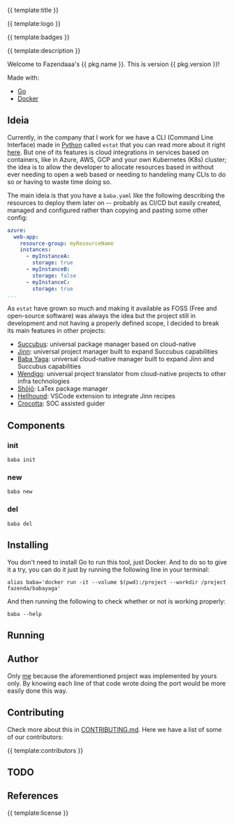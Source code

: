{{ template:title }}

{{ template:logo }}

{{ template:badges }}

{{ template:description }}

Welcome to Fazendaaa's {{ pkg.name }}. This is version {{ pkg.version }}!

Made with:

- [Go](https://golang.org/)
- [Docker](https://www.docker.com/)

## Ideia

Currently, in the company that I work for we have a CLI (Command Line Interface) made in [Python](https://www.python.org/) called `estat` that you can read more about it right [here](https://github.com/Fazendaaa/Succubus). But one of its features is cloud integrations in services based on containers, like in Azure, AWS, GCP and your own Kubernetes (K8s) cluster; the idea is to allow the developer to allocate resources based in without ever needing to open a web based or needing to handeling many CLIs to do so or having to waste time doing so.

The main ideia is that you have a `baba.yaml` like the following describing the resources to deploy them later on -- probably as CI/CD but easily created, managed and configured rather than copying and pasting some other config:

```yaml
azure:
  web-app:
    resource-group: myResourceName
    instances:
      - myInstanceA:
        storage: true
      - myInstanceB:
        storage: false
      - myInstanceC:
        storage: true
...
```

As `estat` have grown so much and making it available as FOSS (Free and open-source software) was always the idea but the project still in development and not having a properly defined scope, I decided to break its main features in other projects:

- [Succubus](https://github.com/Fazendaaa/Succubus): universal package manager based on cloud-native
- [Jinn](https://github.com/Fazendaaa/Jinn): universal project manager built to expand Succubus capabilities
- [Baba Yaga](https://github.com/Fazendaaa/BabaYaga): universal cloud-native manager built to expand Jinn and Succubus capabilities
- [Wendigo](https://github.com/Fazendaaa/Wendigo): universal project translator from cloud-native projects to other infra technologies
- [Shōjō](https://github.com/Fazendaaa/Shojo): LaTex package manager
- [Hellhound](github.com/Fazendaaa/Hellhound): VSCode extension to integrate Jinn recipes
- [Crocotta](github.com/Fazendaaa/Crocotta): SOC assisted guider

## Components

### init

```shell
baba init
```

### new

```shell
baba new
```

### del

```shell
baba del
```

## Installing

You don't need to install Go to run this tool, just Docker. And to do so to give it a try, you can do it just by running the following line in your terminal:

```shell
alias baba='docker run -it --volume $(pwd):/project --workdir /project fazenda/babayaga'
```

And then running the following to check whether or not is working properly:

```shell
baba --help
```

## Running

## Author

Only [me](https://github.com/Fazendaaa) because the aforementioned project was implemented by yours only. By knowing each line of that code wrote doing the port would be more easily done this way.

## Contributing

Check more about this in [CONTRIBUTING.md](CONTRIBUTING.md). Here we have a list of some of our contributors:

{{ template:contributors }}

## TODO

## References

{{ template:license }}
